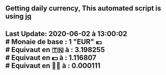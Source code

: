 ## Getting daily currency, This automated script is using [jq](https://stedolan.github.io/jq/)
## Last Update:  2020-06-02 à 13:00:02 </br># Monaie de base : 1 "EUR" 💶 </br> # Equivaut en 🇹🇳 à :  3.198255 </br> # Equivaut en 💵 à : 1.116807</br> # Equivaut en 🐱‍💻 à :  0.000111
